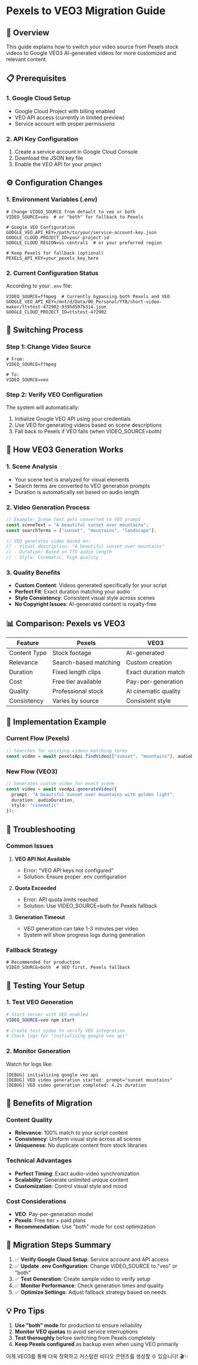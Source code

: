 # Pexels to VEO3 Migration Guide

## 🎯 Overview
This guide explains how to switch your video source from Pexels stock videos to Google VEO3 AI-generated videos for more customized and relevant content.

## 📋 Prerequisites

### 1. Google Cloud Setup
- Google Cloud Project with billing enabled
- VEO API access (currently in limited preview)
- Service account with proper permissions

### 2. API Key Configuration
1. Create a service account in Google Cloud Console
2. Download the JSON key file
3. Enable the VEO API for your project

## ⚙️ Configuration Changes

### 1. Environment Variables (.env)
```env
# Change VIDEO_SOURCE from default to veo or both
VIDEO_SOURCE=veo  # or "both" for fallback to Pexels

# Google VEO Configuration
GOOGLE_VEO_API_KEY=/path/to/your/service-account-key.json
GOOGLE_CLOUD_PROJECT_ID=your-project-id
GOOGLE_CLOUD_REGION=us-central1  # or your preferred region

# Keep Pexels for fallback (optional)
PEXELS_API_KEY=your_pexels_key_here
```

### 2. Current Configuration Status
According to your `.env` file:
```env
VIDEO_SOURCE=ffmpeg  # Currently bypassing both Pexels and VEO
GOOGLE_VEO_API_KEY=/mnt/d/Data/00_Personal/YTB/short-video-maker/ttstest-472902-9395d597b314.json
GOOGLE_CLOUD_PROJECT_ID=ttstest-472902
```

## 🔄 Switching Process

### Step 1: Change Video Source
```env
# From:
VIDEO_SOURCE=ffmpeg

# To:
VIDEO_SOURCE=veo
```

### Step 2: Verify VEO Configuration
The system will automatically:
1. Initialize Google VEO API using your credentials
2. Use VEO for generating videos based on scene descriptions
3. Fall back to Pexels if VEO fails (when VIDEO_SOURCE=both)

## 🎨 How VEO3 Generation Works

### 1. Scene Analysis
- Your scene text is analyzed for visual elements
- Search terms are converted to VEO generation prompts
- Duration is automatically set based on audio length

### 2. Video Generation Process
```typescript
// Example: Scene text gets converted to VEO prompt
const sceneText = "A beautiful sunset over mountains";
const searchTerms = ["sunset", "mountains", "landscape"];

// VEO generates video based on:
// - Visual description: "A beautiful sunset over mountains"
// - Duration: Based on TTS audio length
// - Style: Cinematic, high quality
```

### 3. Quality Benefits
- **Custom Content**: Videos generated specifically for your script
- **Perfect Fit**: Exact duration matching your audio
- **Style Consistency**: Consistent visual style across scenes
- **No Copyright Issues**: AI-generated content is royalty-free

## 📊 Comparison: Pexels vs VEO3

| Feature | Pexels | VEO3 |
|---------|--------|------|
| Content Type | Stock footage | AI-generated |
| Relevance | Search-based matching | Custom creation |
| Duration | Fixed length clips | Exact duration match |
| Cost | Free tier available | Pay-per-generation |
| Quality | Professional stock | AI cinematic quality |
| Consistency | Varies by source | Consistent style |

## 🚀 Implementation Example

### Current Flow (Pexels)
```typescript
// Searches for existing videos matching terms
const video = await pexelsApi.findVideo(["sunset", "mountains"], audioDuration);
```

### New Flow (VEO3)
```typescript
// Generates custom video for exact scene
const video = await veoApi.generateVideo({
  prompt: "A beautiful sunset over mountains with golden light",
  duration: audioDuration,
  style: "cinematic"
});
```

## 🔧 Troubleshooting

### Common Issues

1. **VEO API Not Available**
   - Error: "VEO API keys not configured"
   - Solution: Ensure proper .env configuration

2. **Quota Exceeded**
   - Error: API quota limits reached
   - Solution: Use VIDEO_SOURCE=both for Pexels fallback

3. **Generation Timeout**
   - VEO generation can take 1-3 minutes per video
   - System will show progress logs during generation

### Fallback Strategy
```env
# Recommended for production
VIDEO_SOURCE=both  # VEO first, Pexels fallback
```

## 📝 Testing Your Setup

### 1. Test VEO Generation
```bash
# Start server with VEO enabled
VIDEO_SOURCE=veo npm start

# Create test video to verify VEO integration
# Check logs for "initializing google veo api"
```

### 2. Monitor Generation
Watch for logs like:
```
[DEBUG] initializing google veo api
[DEBUG] VEO video generation started: prompt="sunset mountains"
[DEBUG] VEO video generation completed: 4.2s duration
```

## 🎯 Benefits of Migration

### Content Quality
- **Relevance**: 100% match to your script content
- **Consistency**: Uniform visual style across all scenes
- **Uniqueness**: No duplicate content from stock libraries

### Technical Advantages
- **Perfect Timing**: Exact audio-video synchronization
- **Scalability**: Generate unlimited unique content
- **Customization**: Control visual style and mood

### Cost Considerations
- **VEO**: Pay-per-generation model
- **Pexels**: Free tier + paid plans
- **Recommendation**: Use "both" mode for cost optimization

## 🔄 Migration Steps Summary

1. ✅ **Verify Google Cloud Setup**: Service account and API access
2. ✅ **Update .env Configuration**: Change VIDEO_SOURCE to "veo" or "both"  
3. ✅ **Test Generation**: Create sample video to verify setup
4. ✅ **Monitor Performance**: Check generation times and quality
5. ✅ **Optimize Settings**: Adjust fallback strategy based on needs

## 💡 Pro Tips

1. **Use "both" mode** for production to ensure reliability
2. **Monitor VEO quotas** to avoid service interruptions
3. **Test thoroughly** before switching from Pexels completely
4. **Keep Pexels configured** as backup even when using VEO primarily

이제 VEO3를 통해 더욱 정확하고 커스텀한 비디오 콘텐츠를 생성할 수 있습니다! 🎬✨